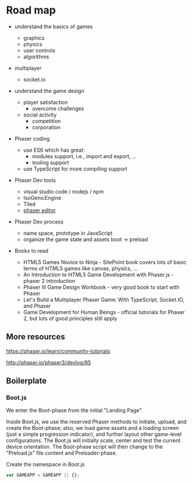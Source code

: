 # Road map

- understand the basics of games

  - graphics
  - physics
  - user controls
  - algorithms

- multiplayer

  - socket.io

- understand the game design

  - player satisfaction
    - overcome challenges
  - social activity
    - competition
    - corporation

- Phaser coding

  - use ES6 which has great:
    - modules support, i.e., import and export, ...
    - tooling support
  - use TypeScript for more compiling support

- Phaser Dev tools

  - visual studio code / nodejs / npm
  - IsoGenicEngine
  - Tiled
  - [phaser editor](https://phasereditor2d.com/)

- Phaser Dev process

  - name space, prototype in JavaScript
  - organize the game state and assets boot -> preload

- Books to read
  - HTML5 Games Novice to Ninja - SitePoint book covers lots of basic terms of HTML5 games like canvas, physics, ...
  - An Introduction to HTML5 Game Development with Phaser.js - phaser 2 introduction
  - Phaser III Game Design Workbook - very good book to start with Phaser
  - Let's Build a Multiplayer Phaser Game: With TypeScript, Socket.IO, and Phaser
  - Game Development for Human Beings - official tutorials for Phaser 2, but lots of good principles still apply

## More resources

<https://phaser.io/learn/community-tutorials>

<http://phaser.io/phaser3/devlog/85>

## Boilerplate

### Boot.js

We enter the Boot-phase from the initial "Landing Page".

Inside Boot.js, we use the reserved Phaser methods to initiate, upload, and create the Boot-phase; also, we load game assets and a loading screen (just a simple progression indicator), and further layout other game-level configurations. The Boot.js will initially scale, center and test the current device orientation. The Boot-phase script will then change to the "Preload.js" file content and Preloader-phase.

Create the namespace in Boot.js

```js
var GAMEAPP = GAMEAPP || {};
```
